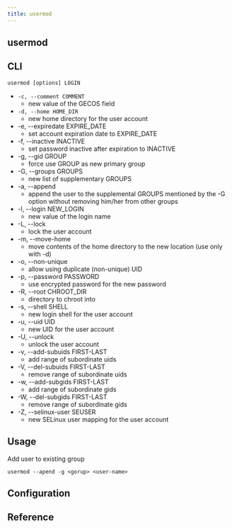 ```yaml
---
title: usermod
---
```


## usermod


## CLI

```
usermod [options] LOGIN
```

* `-c, --comment COMMENT`
    * new value of the GECOS field
* `-d, --home HOME_DIR`
    * new home directory for the user account
* -e, --expiredate EXPIRE_DATE
    * set account expiration date to EXPIRE_DATE
* -f, --inactive INACTIVE
    * set password inactive after expiration to INACTIVE
* -g, --gid GROUP
    * force use GROUP as new primary group
* -G, --groups GROUPS
    * new list of supplementary GROUPS
* -a, --append
    * append the user to the supplemental GROUPS mentioned by the -G option without removing him/her from other groups
* -l, --login NEW_LOGIN
    * new value of the login name
* -L, --lock
    * lock the user account
* -m, --move-home
    * move contents of the home directory to the new location (use only with -d)
* -o, --non-unique
    * allow using duplicate (non-unique) UID
* -p, --password PASSWORD
    * use encrypted password for the new password
* -R, --root CHROOT_DIR
    * directory to chroot into
* -s, --shell SHELL
    * new login shell for the user account
* -u, --uid UID
    * new UID for the user account
* -U, --unlock
    * unlock the user account
* -v, --add-subuids FIRST-LAST
    * add range of subordinate uids
* -V, --del-subuids FIRST-LAST
    * remove range of subordinate uids
* -w, --add-subgids FIRST-LAST
    * add range of subordinate gids
* -W, --del-subgids FIRST-LAST
    * remove range of subordinate gids
* -Z, --selinux-user SEUSER
    * new SELinux user mapping for the user account

## Usage
Add user to existing group

```
usermod --apend -g <gorup> <user-name>
```

## Configuration

## Reference
